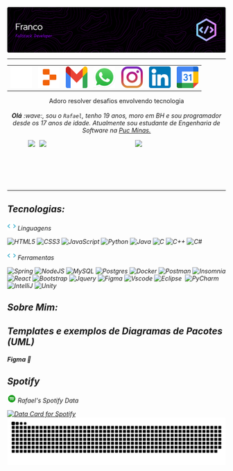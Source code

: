 <div>
<img align="center" alt="Header" src="https://github.com/RafaelFFranco/RafaelFFranco/blob/main/img/github-header-image%20(1).png"/>
</div>

-----

<div align="center">
<table>

<tr>
<td><a href="https://github.com/RafaelFFranco" target="_blank"><img src="https://github.com/RafaelFFranco/RafaelFFranco/blob/main/img/github2.png" width="50px" height="50px"/></a>
</td>
<td><a href="https://replit.com/@RafaelFFranco"><img src="https://github.com/RafaelFFranco/RafaelFFranco/blob/main/img/replit2.png" width="50px" height="50px"/></a>
</td>
<td><a href="mailto:rafaelfariafranco30@gmail.com" target="_blank"><img src="https://github.com/RafaelFFranco/RafaelFFranco/blob/main/img/gmail3.png" width="50px" height="50px"/></a>
</td>
<td><a href="https://wa.me/5531987095398" target="_blank"><img src="https://github.com/RafaelFFranco/RafaelFFranco/blob/main/img/wpp2.png" width="50px" height="50px"/></a>
</td>
<td><a href="https://www.instagram.com/rafael_franco__/" target="_blank"><img src="https://github.com/RafaelFFranco/RafaelFFranco/blob/main/img/insta2.png" width="50px" height="50px"/></a>
</td>
<td><a href="https://www.linkedin.com/in/rafael-franco-8128342b5/" target="_blank"><img src="https://github.com/RafaelFFranco/RafaelFFranco/blob/main/img/linkedin2.png" width="50px" height="50px"/></a>
<td><a href="#" target="_blank"><img src="https://github.com/RafaelFFranco/RafaelFFranco/blob/main/img/calendar2.png" width="50px" height="50px"/></a>
</td>
</tr>
 
</table>

</div>
<p align = "center"> Adoro resolver desafios envolvendo tecnologia <br> <br>
<i><b>Olá</b> :wave:, sou o <code>Rafael</code>, tenho 19 anos, moro em BH e sou programador desde os 17 anos de idade. Atualmente sou estudante de Engenharia de Software na <a href="https://www.pucminas.br/" target="_blank">Puc Minas.</a></p>
</div>


<div align="center" style="margin-bottom:100px; display: flex; justify-content: center; gap: 10px;">

  <img width="" src="https://github-readme-streak-stats.herokuapp.com/?user=RafaelFFranco&theme=tokyonight&hide_border=false"/>
  <img width="42%" align="center" src="https://github-readme-stats.vercel.app/api?username=RafaelFFranco&theme=tokyonight&show_icons=true&hide_border=false&count_private=true"/>
  <img width="32%" align="center" src="https://github-readme-stats.vercel.app/api/top-langs/?username=RafaelFFranco&theme=tokyonight&show_icons=true&hide_border=false&layout=compact"/>
  
  
  
</div>


-----

 ## Tecnologias:
 
<img width=20  alt="GIF" src="https://github.com/RafaelFFranco/RafaelFFranco/blob/main/img/skills.gif"/>
Linguagens

![HTML5](https://img.shields.io/badge/HTML5-E34F26?style=for-the-badge&logo=html5&logoColor=white)
![CSS3](https://img.shields.io/badge/CSS3-1572B6?style=for-the-badge&logo=css3&logoColor=white)
![JavaScript](https://img.shields.io/badge/JavaScript-F7DF1E?style=for-the-badge&logo=javascript&logoColor=black)
![Python](https://img.shields.io/badge/Python-14354C?style=for-the-badge&logo=python&logoColor=white)
![Java](https://img.shields.io/badge/java-%23ED8B00.svg?style=for-the-badge&logo=openjdk&logoColor=white)
![C](https://img.shields.io/badge/C-00599C?style=for-the-badge&logo=c&logoColor=white)
![C++](https://img.shields.io/badge/C%2B%2B-00599C?style=for-the-badge&logo=c%2B%2B&logoColor=white)
![C#](https://img.shields.io/badge/C%23-239120?style=for-the-badge&logo=c-sharp&logoColor=white)

<img width=20 alt="GIF" src="https://github.com/RafaelFFranco/RafaelFFranco/blob/main/img/skills.gif"/>
Ferramentas

![Spring](https://img.shields.io/badge/spring-%236DB33F.svg?style=for-the-badge&logo=spring&logoColor=white)
![NodeJS](https://img.shields.io/badge/node.js-6DA55F?style=for-the-badge&logo=node.js&logoColor=white)
![MySQL](https://img.shields.io/badge/mysql-4479A1.svg?style=for-the-badge&logo=mysql&logoColor=white)
![Postgres](https://img.shields.io/badge/postgres-%23316192.svg?style=for-the-badge&logo=postgresql&logoColor=white)
![Docker](https://img.shields.io/badge/docker-%230db7ed.svg?style=for-the-badge&logo=docker&logoColor=white)
![Postman](https://img.shields.io/badge/Postman-FF6C37.svg?style=for-the-badge&logo=Postman&logoColor=white)
![Insomnia](https://img.shields.io/badge/Insomnia-black?style=for-the-badge&logo=insomnia&logoColor=5849BE)
![React](https://img.shields.io/badge/React-20232A?style=for-the-badge&logo=react&logoColor=61DAFB)
![Bootstrap](https://img.shields.io/badge/-boostrap-0D1117?style=for-the-badge&logo=bootstrap&labelColor=0D1117)
![Jquery](https://img.shields.io/badge/jQuery-0769AD?style=for-the-badge&logo=jquery&logoColor=white)
![Figma](https://img.shields.io/badge/Figma-696969?style=for-the-badge&logo=figma&logoColor=figma)
![Vscode](https://img.shields.io/badge/Vscode-007ACC?style=for-the-badge&logo=visual-studio-code&logoColor=white)
![Eclipse](https://img.shields.io/badge/Eclipse-2C2255?style=for-the-badge&logo=eclipse&logoColor=white)&nbsp;
![PyCharm](https://img.shields.io/badge/PyCharm-000000.svg?&style=for-the-badge&logo=PyCharm&logoColor=white)&nbsp;
![IntelliJ](https://img.shields.io/badge/IntelliJ_IDEA-000000.svg?style=for-the-badge&logo=intellij-idea&logoColor=white)
![Unity](https://img.shields.io/badge/Unity-100000?style=for-the-badge&logo=unity&logoColor=white)

## Sobre Mim:

## Templates e exemplos de Diagramas de Pacotes (UML)
#### Figma 🎨


## Spotify

<div>

<img width="20" alt="GIF" src="https://github.com/RafaelFFranco/RafaelFFranco/blob/main/img/spotify.gif"/> Rafael's Spotify Data
 
<a href="https://data-card-for-spotify.herokuapp.com/card?user_id=rafaelfariafranco20">
  <img src="https://data-card-for-spotify.herokuapp.com/api/card?user_id=rafaelfariafranco20" alt="Data Card for Spotify">
</a>

<img alt="GIF" src="https://github.com/RafaelFFranco/RafaelFFranco/blob/main/img/github-user-contribution.svg" />

 

</div>
